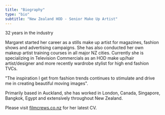 ```yaml
---
title: "Biography"
type: "bio"
subtitle: "New Zealand HOD - Senior Make Up Artist"
---
```

32 years in the industry

Margaret started her career as a stills make up artist for magazines, fashion shows and advertising campaigns. She has also conducted her own makeup artist training courses in all major NZ cities. Currently she is specializing in Television Commercials as an HOD make up/hair artist/designer and more recently wardrobe stylist for high end fashion TVCs.

"The inspiration I get from fashion trends continues to stimulate and drive me in creating beautiful moving images".

Primarily based in Auckland, she has worked in London, Canada, Singapore, Bangkok, Egypt and extensively throughout New Zealand.

Please visit [filmcrews.co.nz](https://filmcrews.co.nz/crew/margaret-petchell/) for her latest CV.

